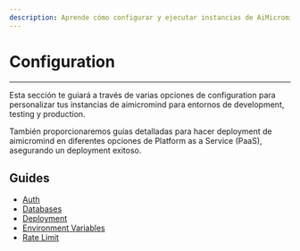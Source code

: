 ```yaml
---
description: Aprende cómo configurar y ejecutar instancias de AiMicromind
---
```


# Configuration

***

Esta sección te guiará a través de varias opciones de configuration para personalizar tus instancias de aimicromind para entornos de development, testing y production.

También proporcionaremos guías detalladas para hacer deployment de aimicromind en diferentes opciones de Platform as a Service (PaaS), asegurando un deployment exitoso.

## Guides

* [Auth](authorization/)
* [Databases](databases.md)
* [Deployment](deployment/)
* [Environment Variables](environment-variables.md)
* [Rate Limit](rate-limit.md)

